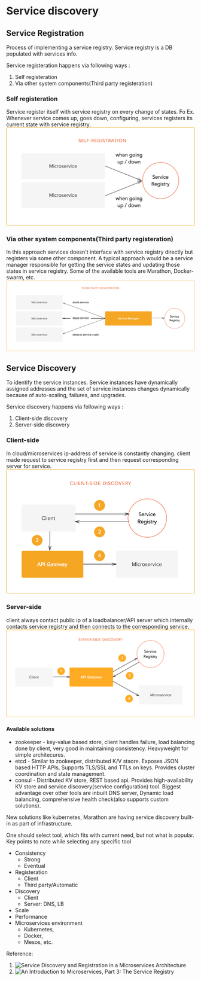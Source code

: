 

# Service discovery 

## Service Registration
Process of implementing a service registry. Service registry is a DB populated with services info.


Service registeration happens via following ways :
1. Self registeration
2. Via other system components(Third party registeration)

### Self registeration
Service register itself with service registry on every change of states. Fo Ex. Whenever service comes up, goes down, configuring, services registers its current state with service registry.
![](/images/self-registeration.png)

### Via other system components(Third party registeration)
In this approach services doesn't interface with service registry directly but registers via some other component. A typical approach would be a service manager responsible for getting the service states and updating those states in service registry. Some of the available tools are Marathon, Docker-swarm, etc.
![](/images/third-party-registeration.png)


## Service Discovery
To identify the service instances. Service instances have dynamically assigned addresses and the set of service instances
changes dynamically because of auto-scaling, failures, and upgrades.

Service discovery happens via following ways :
1. Client-side discovery
2. Server-side discovery

### Client-side

In cloud/microservices ip-address of service is constantly changing.
client made request to service registry first and then request corresponding server for service.
![](/images/client-side-discovery.png)

### Server-side
client always contact public ip of a loadbalancer/API server which internally contacts service registry and then connects to the corresponding
service.
![](/images/server-side-discovery.png)


#### Available solutions
* zookeeper - key-value based store, client handles failure, load balancing done by client, very good in maintaining consistency. Heavyweight for simple architecures. 
* etcd - Similar to zookeeper, distributed K/V staore. Exposes JSON based HTTP APIs, Supports TLS/SSL and TTLs on keys. Provides cluster coordination and state management.
* consul - Distributed KV store, REST based api. Provides high-availability KV store and service discovery(service configuration) tool. Biggest advantage over other tools are inbuilt DNS server, Dynamic load balancing, comprehensive health check(also supports custom solutions).


New solutions like kubernetes, Marathon are having service discovery built-in as part of infrastructure.  


One should select tool, which fits with current need, but not what is popular. Key points to note while selecting any specific tool
* Consistency
  - Strong
  - Eventual
* Registeration
  - Client
  - Third party/Automatic
* Discovery
  - Client
  - Server: DNS, LB
* Scale
* Performance
* Microservices environment
  - Kubernetes,
  - Docker,
  - Mesos, etc.


Reference:
1. ![Service Discovery and Registration in a Microservices Architecture](https://www.youtube.com/watch?v=PptS7EgQvx4)
2. ![An Introduction to Microservices, Part 3: The Service Registry](https://auth0.com/blog/an-introduction-to-microservices-part-3-the-service-registry/)
